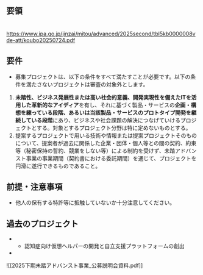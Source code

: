 
## 要領
　https://www.ipa.go.jp/jinzai/mitou/advanced/2025second/tbl5kb0000008vde-att/koubo20250724.pdf

## 要件
- 募集プロジェクトは、以下の条件をすべて満たすことが必要です。以下の条件を満たさないプロジェクトは審査の対象外とします。

1. **未踏性、ビジネス発展性または高い社会的意義、開発実現性を備えたITを活用した革新的なアイディア**を有し、それに基づく製品・サービスの**企画・構想を練っている段階、あるいは当該製品・サービスのプロトタイプ開発を継続している段階**にあり、ビジネスや社会課題の解決につなげていけるプロジェクトとする。対象とするプロジェクト分野は特に定めないものとする。
2. 提案するプロジェクトで用いる技術や情報または提案プロジェクトそのものについて、提案者が過去に関係した企業・団体・個人等との間の契約、約束等（秘密保持の誓約、競業をしない等）による制約を受けず、未踏アドバンスト事業の事業期間（契約書における委託期間）を通じて、プロジェクトを円滑に遂行できるものであること。
## 前提・注意事項
- 他人の保有する特許等に抵触していないか十分注意してください。

## 過去のプロジェクト

- - 認知症向け仮想ヘルパーの開発と自立支援プラットフォームの創出
-


![[2025下期未踏アドバンスト事業_公募説明会資料.pdf]]